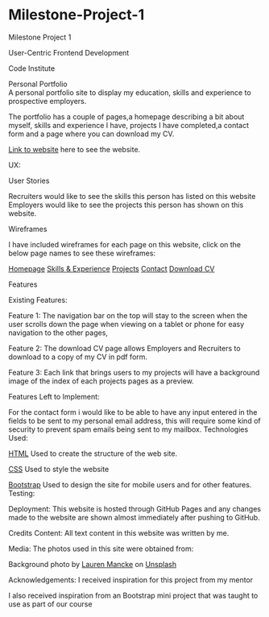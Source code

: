 # Milestone-Project-1
Milestone Project 1

User-Centric Frontend Development 

Code Institute

Personal Portfolio  
A personal portfolio site to display my education, skills and experience to prospective employers.

The portfolio has a couple of pages,a homepage describing a bit about myself, skills and experience I have,
projects I have completed,a contact form and a page where you can download my CV.

[Link to website](https://seand17.github.io/Milestone-Project-1/) here to see the website.

UX:

User Stories

Recruiters would like to see the skills this person has listed on this website
Employers  would like to see the projects this person has shown on this website.

Wireframes

I have included wireframes for each page on this website, click on the below page names to see these wireframes:

[Homepage](https://github.com/SeanD17/Milestone-Project-1/blob/main/wireframes/Milestone%20Project%201%20Homepage.pdf)
[Skills & Experience](https://github.com/SeanD17/Milestone-Project-1/blob/main/wireframes/Milestone%20Project%201%20Skills.pdf)
[Projects](https://github.com/SeanD17/Milestone-Project-1/blob/main/wireframes/Milestone%20Project%201%20Projects.pdf)
[Contact](https://github.com/SeanD17/Milestone-Project-1/blob/main/wireframes/Milestone%20Project%201%20Contact.pdf)
[Download CV](https://github.com/SeanD17/Milestone-Project-1/blob/main/wireframes/Milestone%20Project%201%20CV.pdf)

Features

Existing Features:

Feature 1:
The navigation bar on the top will stay to the screen when the user scrolls down the page when viewing on a tablet or phone for easy navigation to the other pages,

Feature 2:
The download CV page allows Employers and Recruiters to download to a copy of my CV in pdf form.

Feature 3:
Each link that brings users to my projects will have a background image of the index of each projects pages as a preview.

Features Left to Implement:

For the contact form i would like to be able to have any input entered in the fields to be sent to my personal email address, this will require some kind of security to prevent spam emails being sent to my mailbox.
Technologies Used:

[HTML](https://html.com/)
Used to create the structure of the web site.

[CSS](https://www.w3schools.com/css/css_intro.asp)
Used to style the website

[Bootstrap](https://getbootstrap.com/)
Used to design the site for mobile users and for other features.
Testing:

Deployment: This website is hosted through GitHub Pages and any changes made to the website are shown almost immediately after pushing to GitHub.

Credits
Content:
All text content in this website was written by me.

Media:
The photos used in this site were obtained from:

<span>Background photo by <a href="https://unsplash.com/@laurenmancke?utm_source=unsplash&amp;utm_medium=referral&amp;utm_content=creditCopyText">Lauren Mancke</a> on <a href="https://unsplash.com/s/photos/portfolio-background?utm_source=unsplash&amp;utm_medium=referral&amp;utm_content=creditCopyText">Unsplash</a></span>

Acknowledgements:
I received inspiration for this project from my mentor 

I also received inspiration from an Bootstrap mini project that was taught to use as part of our course